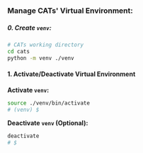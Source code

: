 ### Manage CATs' Virtual Environment:
##### 0. Create `venv`:
```bash
# CATs working directory
cd cats
python -m venv ./venv
```
#### 1. Activate/Deactivate Virtual Environment
**Activate `venv`:**
```bash
source ./venv/bin/activate
# (venv) $
```
**Deactivate `venv` (Optional):**
```bash
deactivate
# $
```